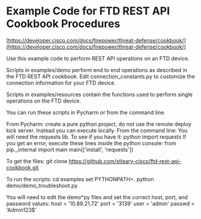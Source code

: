 # Example Code for FTD REST API Cookbook Procedures

[https://developer.cisco.com/docs/firepower/threat-defense/cookbook/](https://developer.cisco.com/docs/firepower/threat-defense/cookbook/)

Use this example code to perform REST API operations on an FTD device.

Scripts in examples/demo perform end to end operations as described in the FTD REST API cookbook. Edit connection_constants.py
to customize the connection information for your FTD device.

Scripts in examples/resources contain the functions used to perform single operations on the FTD device.


You can run these scripts in Pycharm or from the command line.

From Pycharm: create a pure python project, do not use the remote deploy kick server. Instead you can execute locally.
From the command line:
You will need the requests lib. To see if you have it:
	python
	import requests
If you get an error, execute these lines inside the python console:
	from pip._internal import main
	main(['install', 'requests'])

To get the files:
git clone https://github.com/stleary-cisco/ftd-rest-api-cookbook.git

To run the scripts:
	cd examples
	set PYTHONPATH=.
	python demo/demo_troubleshoot.py

You will need to edit the demo*py files and set the correct host, port, and password values:
    host = '10.89.21.72'
    port = '3139'
    user = 'admin'
    passwd = 'Admin123$'


